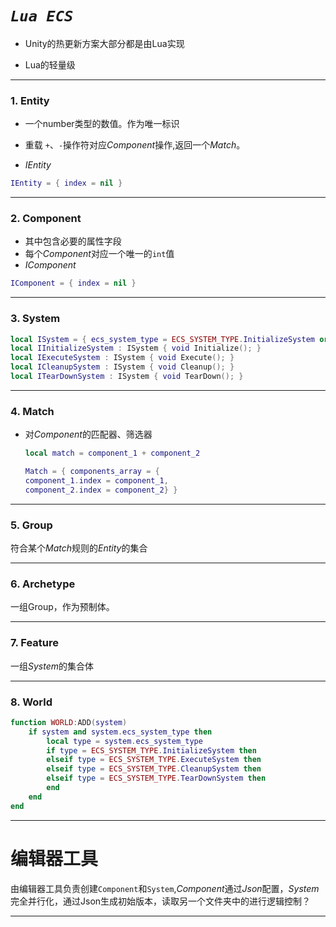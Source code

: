 # *`Lua ECS`*

- Unity的热更新方案大部分都是由Lua实现

- Lua的轻量级

---

### 1. Entity

- 一个number类型的数值。作为唯一标识

- 重载 `+`、`-`操作符对应*Component*操作,返回一个*Match*。

- *IEntity*

```lua
IEntity = { index = nil }
```

---

### 2. Component

- 其中包含必要的属性字段
- 每个*Component*对应一个唯一的`int`值
- *IComponent*

```lua
IComponent = { index = nil }
```

---

### 3. System

```lua
local ISystem = { ecs_system_type = ECS_SYSTEM_TYPE.InitializeSystem or ECS_SYSTEM_TYPE.ExecuteSystem or ECS_SYSTEM_TYPE.CleanupSystem or ECS_SYSTEM_TYPE.TearDownSystem}
local IInitializeSystem : ISystem { void Initialize(); }
local IExecuteSystem : ISystem { void Execute(); }
local ICleanupSystem : ISystem { void Cleanup(); }
local ITearDownSystem : ISystem { void TearDown(); }
```

---

### 4. Match

- 对*Component*的匹配器、筛选器
  
  ```lua
  local match = component_1 + component_2
  
  Match = { components_array = {
  component_1.index = component_1, 
  component_2.index = component_2} }
  ```

---

### 5. Group

符合某个*Match*规则的*Entity*的集合

---

### 6. Archetype

一组Group，作为预制体。

---

### 7. Feature

一组*System*的集合体

---

### 8. World

```lua
function WORLD:ADD(system)
    if system and system.ecs_system_type then
        local type = system.ecs_system_type
        if type = ECS_SYSTEM_TYPE.InitializeSystem then
        elseif type = ECS_SYSTEM_TYPE.ExecuteSystem then
        elseif type = ECS_SYSTEM_TYPE.CleanupSystem then
        elseif type = ECS_SYSTEM_TYPE.TearDownSystem then
        end
    end
end
```

---

# 编辑器工具

由编辑器工具负责创建`Component`和`System`,*Component*通过*Json*配置，*System*完全并行化，通过Json生成初始版本，读取另一个文件夹中的进行逻辑控制？

---
